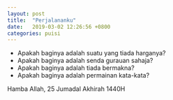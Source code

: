 ```yaml
---
layout: post
title:  "Perjalananku"
date:   2019-03-02 12:26:56 +0800
categories: puisi
---
```


- Apakah baginya adalah suatu yang tiada harganya?
- Apakah baginya adalah senda gurauan sahaja?
- Apakah baginya adalah tiada bermakna?
- Apakah baginya adalah permainan kata-kata?






Hamba Allah, 25 Jumadal Akhirah 1440H
